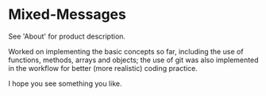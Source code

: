 # Mixed-Messages

See 'About' for product description. 

Worked on implementing the basic concepts so far, including the use of functions, methods, arrays and objects; the use of git was also implemented in the workflow for better (more realistic) coding practice. 

I hope you see something you like. 
